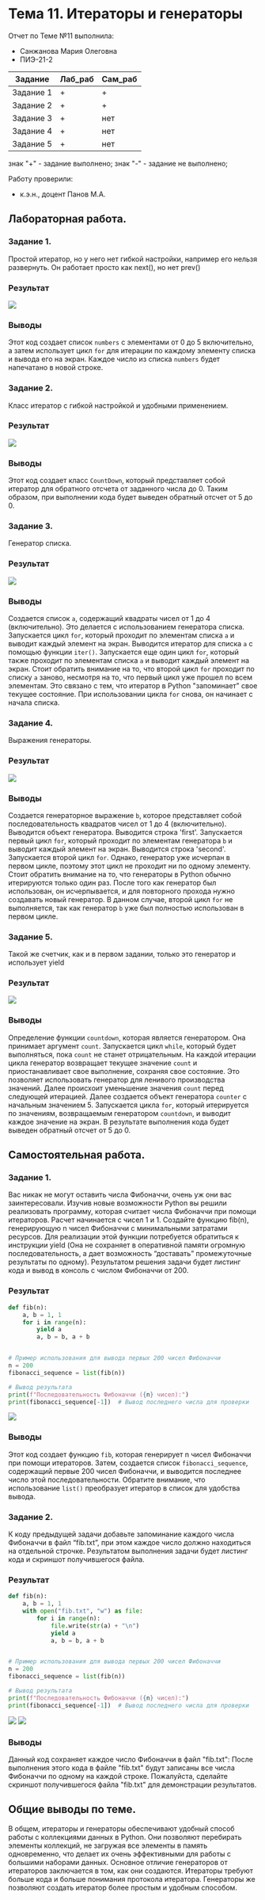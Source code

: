 # Тема 11. Итераторы и генераторы
Отчет по Теме №11 выполнила:
- Санжанова Мария Олеговна
- ПИЭ-21-2

| Задание | Лаб_раб | Сам_раб |
| ------ | ------ |---------|
| Задание 1 | + | +       |
| Задание 2 | + | +       |
| Задание 3 | + | нет     |
| Задание 4 | + | нет     |
| Задание 5 | + | нет     |

знак "+" - задание выполнено; знак "-" - задание не выполнено;

Работу проверили:
- к.э.н., доцент Панов М.А.

## Лабораторная работа.
### Задание 1. 
Простой итератор, но у него нет гибкой настройки, например его нельзя развернуть. Он работает просто как next(), но нет prev()
### Результат 
![](https://github.com/smariasssss/SoftwareEngineering/blob/2c525d6f63d1e04b7ea8172669ba3f03b5f1a0a9/pics/%D0%A1%D0%BD%D0%B8%D0%BC%D0%BE%D0%BA%20%D1%8D%D0%BA%D1%80%D0%B0%D0%BD%D0%B0%202023-11-11%20%D0%B2%2017.10.16.png)

### Выводы 
Этот код создает список `numbers` с элементами от 0 до 5 включительно, а затем использует цикл `for` для итерации по каждому элементу списка и вывода его на экран.
Каждое число из списка `numbers` будет напечатано в новой строке.

### Задание 2. 
Класс итератор с гибкой настройкой и удобными применением.
### Результат 
![](https://github.com/smariasssss/SoftwareEngineering/blob/2c525d6f63d1e04b7ea8172669ba3f03b5f1a0a9/pics/%D0%A1%D0%BD%D0%B8%D0%BC%D0%BE%D0%BA%20%D1%8D%D0%BA%D1%80%D0%B0%D0%BD%D0%B0%202023-11-11%20%D0%B2%2017.16.08.png)
### Выводы 
Этот код создает класс `CountDown`, который представляет собой итератор для обратного отсчета от заданного числа до 0. 
Таким образом, при выполнении кода будет выведен обратный отсчет от 5 до 0.

### Задание 3. 
Генератор списка.
### Результат 
![](https://github.com/smariasssss/SoftwareEngineering/blob/2c525d6f63d1e04b7ea8172669ba3f03b5f1a0a9/pics/5.png)
### Выводы 
Создается список `a`, содержащий квадраты чисел от 1 до 4 (включительно). Это делается с использованием генератора списка.
Запускается цикл `for`, который проходит по элементам списка `a` и выводит каждый элемент на экран.
Выводится итератор для списка `a` с помощью функции `iter()`.
Запускается еще один цикл `for`, который также проходит по элементам списка `a` и выводит каждый элемент на экран.
Стоит обратить внимание на то, что второй цикл `for` проходит по списку `a` заново, несмотря на то, что первый цикл уже прошел по всем элементам. Это связано с тем, что итератор в Python "запоминает" свое текущее состояние. При использовании цикла `for` снова, он начинает с начала списка.

### Задание 4. 
Выражения генераторы.
### Результат 
![](https://github.com/smariasssss/SoftwareEngineering/blob/2c525d6f63d1e04b7ea8172669ba3f03b5f1a0a9/pics/6.png)
### Выводы 
Создается генераторное выражение `b`, которое представляет собой последовательность квадратов чисел от 1 до 4 (включительно).
Выводится объект генератора. Выводится строка 'first'. Запускается первый цикл `for`, который проходит по элементам генератора `b` и выводит каждый элемент на экран.
Выводится строка 'second'. Запускается второй цикл `for`. Однако, генератор уже исчерпан в первом цикле, поэтому этот цикл не проходит ни по одному элементу.
Стоит обратить внимание на то, что генераторы в Python обычно итерируются только один раз. После того как генератор был использован, он исчерпывается, и для повторного прохода нужно создавать новый генератор. В данном случае, второй цикл `for` не выполняется, так как генератор `b` уже был полностью использован в первом цикле.

### Задание 5. 
Такой же счетчик, как и в первом задании, только это генератор и использует yield
### Результат 
![](https://github.com/smariasssss/SoftwareEngineering/blob/2c525d6f63d1e04b7ea8172669ba3f03b5f1a0a9/pics/6.png)
### Выводы 
Определение функции `countdown`, которая является генератором. Она принимает аргумент `count`. Запускается цикл `while`, который будет выполняться, пока `count` не станет отрицательным. На каждой итерации цикла генератор возвращает текущее значение `count` и приостанавливает свое выполнение, сохраняя свое состояние. Это позволяет использовать генератор для ленивого производства значений.
Далее происхоит уменьшение значения `count` перед следующей итерацией. Далее создается объект генератора `counter` с начальным значением 5.
Запускается цикла `for`, который итерируется по значениям, возвращаемым генератором `countdown`, и выводит каждое значение на экран.
В результате выполнения кода будет выведен обратный отсчет от 5 до 0.


## Самостоятельная работа. 
### Задание 1.
Вас никак не могут оставить числа Фибоначчи, очень уж они вас заинтересовали. Изучив новые возможности Python вы решили 
реализовать программу, которая считает числа Фибоначчи при помощи итераторов. Расчет начинается с чисел 1 и 1. Создайте
функцию fib(n), генерирующую n чисел Фибоначчи с минимальными затратами ресурсов. Для реализации этой функции
потребуется обратиться к инструкции yield (Она не сохраняет в оперативной памяти огромную последовательность, а дает
возможность “доставать” промежуточные результаты по одному).
Результатом решения задачи будет листинг кода и вывод в консоль с числом Фибоначчи от 200.
### Результат
```python
def fib(n):
    a, b = 1, 1
    for i in range(n):
        yield a
        a, b = b, a + b


# Пример использования для вывода первых 200 чисел Фибоначчи
n = 200
fibonacci_sequence = list(fib(n))

# Вывод результата
print(f"Последовательность Фибоначчи ({n} чисел):")
print(fibonacci_sequence[-1])  # Вывод последнего числа для проверки
```
![](https://github.com/smariasssss/SoftwareEngineering/blob/2c525d6f63d1e04b7ea8172669ba3f03b5f1a0a9/pics/1.png)
### Выводы
Этот код создает функцию `fib`, которая генерирует n чисел Фибоначчи при помощи итераторов. Затем, создается список `fibonacci_sequence`, содержащий первые 200 чисел Фибоначчи, и выводится последнее число этой последовательности. Обратите внимание, что использование `list()` преобразует итератор в список для удобства вывода.

### Задание 2.
К коду предыдущей задачи добавьте запоминание каждого числа Фибоначчи в файл “fib.txt”, при этом каждое число должно
находиться на отдельной строчке. Результатом выполнения задачи будет листинг кода и скриншот получившегося файла.
### Результат
```python
def fib(n):
    a, b = 1, 1
    with open("fib.txt", "w") as file:
        for i in range(n):
            file.write(str(a) + "\n")
            yield a
            a, b = b, a + b


# Пример использования для вывода первых 200 чисел Фибоначчи
n = 200
fibonacci_sequence = list(fib(n))

# Вывод результата
print(f"Последовательность Фибоначчи ({n} чисел):")
print(fibonacci_sequence[-1])  # Вывод последнего числа для проверки
```
![](https://github.com/smariasssss/SoftwareEngineering/blob/2c525d6f63d1e04b7ea8172669ba3f03b5f1a0a9/pics/2.png)
![](https://github.com/smariasssss/SoftwareEngineering/blob/2c525d6f63d1e04b7ea8172669ba3f03b5f1a0a9/pics/2_2.png)
### Выводы
Данный код сохраняет каждое число Фибоначчи в файл "fib.txt":
После выполнения этого кода в файле "fib.txt" будут записаны все числа Фибоначчи по одному на каждой строке. Пожалуйста, сделайте скриншот получившегося файла "fib.txt" для демонстрации результатов.


## Общие выводы по теме.
В общем, итераторы и генераторы обеспечивают удобный способ работы с коллекциями данных в Python. Они позволяют перебирать элементы коллекций, не загружая все элементы в память одновременно, что делает их очень эффективными для работы с большими наборами данных. Основное отличие генераторов от итераторов заключается в том, как они создаются. Итераторы требуют больше кода и больше понимания протокола итератора. Генераторы же позволяют создать итератор более простым и удобным способом.
